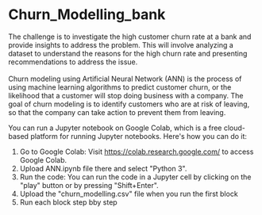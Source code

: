 ﻿# Churn_Modelling_bank
The challenge is to investigate the high customer churn rate at a bank and provide insights to address the problem. This will involve analyzing a dataset to understand the reasons for the high churn rate and presenting recommendations to address the issue.
<br/>
<br/>
Churn modeling using Artificial Neural Network (ANN) is the process of using machine learning algorithms to predict customer churn, or the likelihood that a customer will stop doing business with a company. The goal of churn modeling is to identify customers who are at risk of leaving, so that the company can take action to prevent them from leaving.
<br/>


<p>You can run a Jupyter notebook on Google Colab, which is a free cloud-based platform for running Jupyter notebooks. Here's how you can do it:</p>

<ol>
  <li>Go to Google Colab: Visit <a href="https://colab.research.google.com/">https://colab.research.google.com/</a> to access Google Colab.</li>

  <li>Upload ANN.ipynb file there and select "Python 3".</li>

  <li>Run the code: You can run the code in a Jupyter cell by clicking on the "play" button or by pressing "Shift+Enter".</li>
  
  <li>Upload the "churn_modelling.csv" file when you run the first block</li>
  
  <li>Run each block step bby step</li>
</ol>

